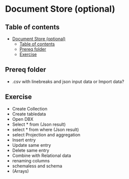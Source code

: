 # Document Store (optional)

## Table of contents 

- [Document Store (optional)](#document-store-optional)
  - [Table of contents](#table-of-contents)
  - [Prereq folder](#prereq-folder)
  - [Exercise](#exercise)


## Prereq folder
- .csv with linebreaks and json input data or Import data?

## Exercise

- Create Collection
- Create tabledata
- Open DBX
- Select * from (Json result)
- select * from where (Json result)
- select Projection and aggregation
- Insert entry
- Update same entry
- Delete same entry
- Combine with Relational data
- renaming columns
- schemaless and schema
- (Arrays)